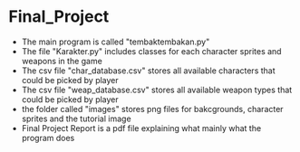 # Final_Project
- The main program is called "tembaktembakan.py"
- The file "Karakter.py" includes classes for each character sprites and weapons in the game
- The csv file "char_database.csv" stores all available characters that could be picked by player
- The csv file "weap_database.csv" stores all available weapon types that could be picked by player
- the folder called "images" stores png files for bakcgrounds, character sprites and the tutorial image
- Final Project Report is a pdf file explaining what mainly what the program does

